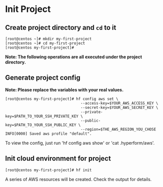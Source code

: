 # Init Project


## Create project directory and `cd` to it
```
[root@centos ~]# mkdir my-first-project
[root@centos ~]# cd my-first-project
[root@centos my-first-project]#
```

**Note: The following operations are all executed under the project directory.**


## Generate project config
**Note: Please replace the variables with your real values.**

```
[root@centos my-first-project]# hf config aws set \
                                  --access-key=$YOUR_AWS_ACCESS_KEY \
                                  --secret-key=$YOUR_AWS_SECRET_KEY \
                                  --private-key=$PATH_TO_YOUR_SSH_PRIVATE_KEY \
                                  --public-key=$PATH_TO_YOUR_SSH_PUBLIC_KEY \
                                  --region=$THE_AWS_REGION_YOU_CHOSE
INFO[0000] Saved aws profile "default".
```

To view the config, just run 'hf config aws show' or 'cat .hyperform/aws'.


## Init cloud environment for project
```
[root@centos my-first-project]# hf init
```

A series of AWS resources will be created. Check the output for details.

